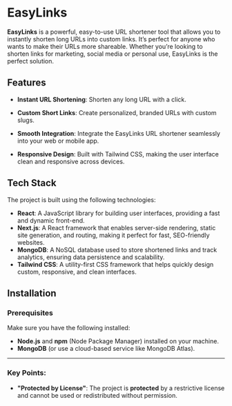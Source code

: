 # EasyLinks

**EasyLinks** is a powerful, easy-to-use URL shortener tool that allows you to instantly shorten long URLs into custom links. It’s perfect for anyone who wants to make their URLs more shareable. Whether you’re looking to shorten links for marketing, social media or personal use, EasyLinks is the perfect solution.



## Features
- **Instant URL Shortening**: Shorten any long URL with a click.
- **Custom Short Links**: Create personalized, branded URLs with custom slugs.

- **Smooth Integration**: Integrate the EasyLinks URL shortener seamlessly into your web or mobile app.
- **Responsive Design**: Built with Tailwind CSS, making the user interface clean and responsive across devices.

## Tech Stack
The project is built using the following technologies:
- **React**: A JavaScript library for building user interfaces, providing a fast and dynamic front-end.
- **Next.js**: A React framework that enables server-side rendering, static site generation, and routing, making it perfect for fast, SEO-friendly websites.
- **MongoDB**: A NoSQL database used to store shortened links and track analytics, ensuring data persistence and scalability.
- **Tailwind CSS**: A utility-first CSS framework that helps quickly design custom, responsive, and clean interfaces.

## Installation

### Prerequisites
Make sure you have the following installed:
- **Node.js** and **npm** (Node Package Manager) installed on your machine.
- **MongoDB** (or use a cloud-based service like MongoDB Atlas).


---

### Key Points:
- **"Protected by License"**: The project is **protected** by a restrictive license and cannot be used or redistributed without permission.

